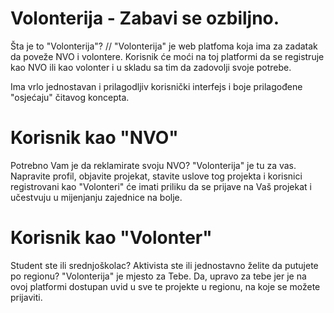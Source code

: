 # Volonterija - Zabavi se ozbiljno.

Šta je to "Volonterija"? // 
"Volonterija" je web platfoma koja ima za zadatak da poveže NVO i volontere.
Korisnik će moći na toj platformi da se registruje kao NVO ili kao volonter i
u skladu sa tim da zadovolji svoje potrebe.

Ima vrlo jednostavan i prilagodljiv korisnički interfejs i boje prilagođene
"osjećaju" čitavog koncepta.


# Korisnik kao "NVO"

Potrebno Vam je da reklamirate svoju NVO?
"Volonterija" je tu za vas. Napravite profil, objavite projekat, stavite uslove tog projekta
i korisnici registrovani kao "Volonteri" će imati priliku da se prijave na Vaš projekat i učestvuju
u mijenjanju zajednice na bolje.


# Korisnik kao "Volonter"

Student ste ili srednjoškolac? Aktivista ste ili jednostavno želite da putujete po regionu?
"Volonterija" je mjesto za Tebe. Da, upravo za tebe jer je na ovoj platformi dostupan uvid
u sve te projekte u regionu, na koje se možete prijaviti.
